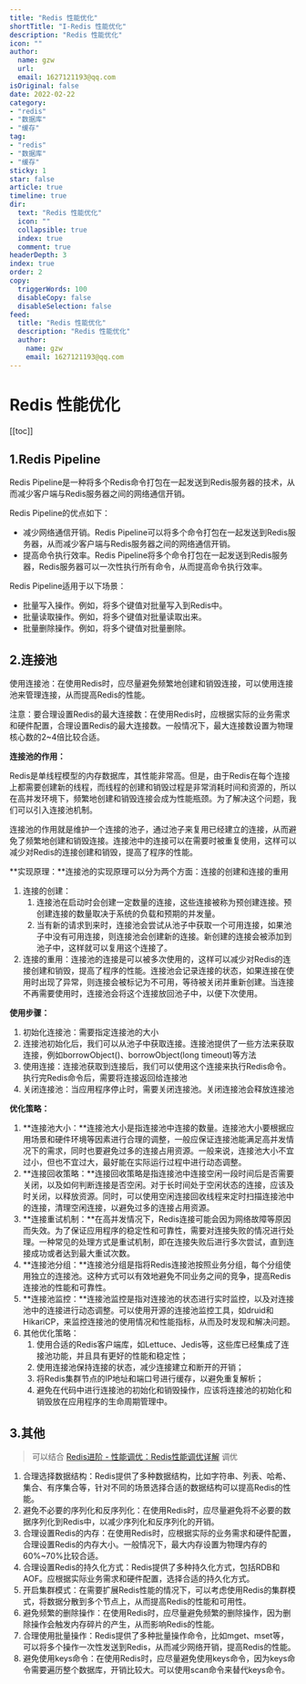 ```yaml
---
title: "Redis 性能优化"
shortTitle: "I-Redis 性能优化"
description: "Redis 性能优化"
icon: ""
author: 
  name: gzw
  url: 
  email: 1627121193@qq.com
isOriginal: false
date: 2022-02-22
category: 
- "redis"
- "数据库"
- "缓存"
tag:
- "redis"
- "数据库"
- "缓存"
sticky: 1
star: false
article: true
timeline: true
dir:
  text: "Redis 性能优化"
  icon: ""
  collapsible: true
  index: true
  comment: true
headerDepth: 3
index: true
order: 2
copy:
  triggerWords: 100
  disableCopy: false
  disableSelection: false
feed:
  title: "Redis 性能优化"
  description: "Redis 性能优化"
  author:
    name: gzw
    email: 1627121193@qq.com
---
```



# Redis 性能优化

[[toc]]


## 1.Redis Pipeline

Redis Pipeline是一种将多个Redis命令打包在一起发送到Redis服务器的技术，从而减少客户端与Redis服务器之间的网络通信开销。

Redis Pipeline的优点如下：

- 减少网络通信开销。Redis Pipeline可以将多个命令打包在一起发送到Redis服务器，从而减少客户端与Redis服务器之间的网络通信开销。
- 提高命令执行效率。Redis Pipeline将多个命令打包在一起发送到Redis服务器，Redis服务器可以一次性执行所有命令，从而提高命令执行效率。

Redis Pipeline适用于以下场景：

- 批量写入操作。例如，将多个键值对批量写入到Redis中。
- 批量读取操作。例如，将多个键值对批量读取出来。
- 批量删除操作。例如，将多个键值对批量删除。





## 2.连接池

使用连接池：在使用Redis时，应尽量避免频繁地创建和销毁连接，可以使用连接池来管理连接，从而提高Redis的性能。

注意：要合理设置Redis的最大连接数：在使用Redis时，应根据实际的业务需求和硬件配置，合理设置Redis的最大连接数。一般情况下，最大连接数设置为物理核心数的2~4倍比较合适。

**连接池的作用：**

Redis是单线程模型的内存数据库，其性能非常高。但是，由于Redis在每个连接上都需要创建新的线程，而线程的创建和销毁过程是非常消耗时间和资源的，所以在高并发环境下，频繁地创建和销毁连接会成为性能瓶颈。为了解决这个问题，我们可以引入连接池机制。

连接池的作用就是维护一个连接的池子，通过池子来复用已经建立的连接，从而避免了频繁地创建和销毁连接。连接池中的连接可以在需要时被重复使用，这样可以减少对Redis的连接创建和销毁，提高了程序的性能。

**实现原理：**连接池的实现原理可以分为两个方面：连接的创建和连接的重用

1. 连接的创建：
   1. 连接池在启动时会创建一定数量的连接，这些连接被称为预创建连接。预创建连接的数量取决于系统的负载和预期的并发量。
   2. 当有新的请求到来时，连接池会尝试从池子中获取一个可用连接，如果池子中没有可用连接，则连接池会创建新的连接。新创建的连接会被添加到池子中，这样就可以复用这个连接了。
2. 连接的重用：连接池的连接是可以被多次使用的，这样可以减少对Redis的连接创建和销毁，提高了程序的性能。连接池会记录连接的状态，如果连接在使用时出现了异常，则连接会被标记为不可用，等待被关闭并重新创建。当连接不再需要使用时，连接池会将这个连接放回池子中，以便下次使用。

**使用步骤：**

1. 初始化连接池：需要指定连接池的大小
2. 连接池初始化后，我们可以从池子中获取连接。连接池提供了一些方法来获取连接，例如borrowObject()、borrowObject(long timeout)等方法
3. 使用连接：连接池获取到连接后，我们可以使用这个连接来执行Redis命令。执行完Redis命令后，需要将连接返回给连接池
4. 关闭连接池：当应用程序停止时，需要关闭连接池。关闭连接池会释放连接池

**优化策略：**

1. **连接池大小：**连接池大小是指连接池中连接的数量。连接池大小要根据应用场景和硬件环境等因素进行合理的调整，一般应保证连接池能满足高并发情况下的需求，同时也要避免过多的连接占用资源。一般来说，连接池大小不宜过小，但也不宜过大，最好能在实际运行过程中进行动态调整。
2. **连接回收策略：**连接回收策略是指连接池中连接空闲一段时间后是否需要关闭，以及如何判断连接是否空闲。对于长时间处于空闲状态的连接，应该及时关闭，以释放资源。同时，可以使用空闲连接回收线程来定时扫描连接池中的连接，清理空闲连接，以避免过多的连接占用资源。
3. **连接重试机制：**在高并发情况下，Redis连接可能会因为网络故障等原因而失效。为了保证应用程序的稳定性和可靠性，需要对连接失败的情况进行处理。一种常见的处理方式是重试机制，即在连接失败后进行多次尝试，直到连接成功或者达到最大重试次数。
4. **连接池分组：**连接池分组是指将Redis连接池按照业务分组，每个分组使用独立的连接池。这种方式可以有效地避免不同业务之间的竞争，提高Redis连接池的性能和可靠性。
5. **连接池监控：**连接池监控是指对连接池的状态进行实时监控，以及对连接池中的连接进行动态调整。可以使用开源的连接池监控工具，如druid和HikariCP，来监控连接池的使用情况和性能指标，从而及时发现和解决问题。
6. 其他优化策略：
   1. 使用合适的Redis客户端库，如Lettuce、Jedis等，这些库已经集成了连接池功能，并且具有更好的性能和稳定性；
   2. 使用连接池保持连接的状态，减少连接建立和断开的开销；
   3. 将Redis集群节点的IP地址和端口号进行缓存，以避免重复解析；
   4. 避免在代码中进行连接池的初始化和销毁操作，应该将连接池的初始化和销毁放在应用程序的生命周期管理中。





## 3.其他

> 可以结合 [Redis进阶 - 性能调优：Redis性能调优详解](https://www.pdai.tech/md/db/nosql-redis/db-redis-x-performance.html) 调优

1. 合理选择数据结构：Redis提供了多种数据结构，比如字符串、列表、哈希、集合、有序集合等，针对不同的场景选择合适的数据结构可以提高Redis的性能。
2. 避免不必要的序列化和反序列化：在使用Redis时，应尽量避免将不必要的数据序列化到Redis中，以减少序列化和反序列化的开销。
3. 合理设置Redis的内存：在使用Redis时，应根据实际的业务需求和硬件配置，合理设置Redis的内存大小。一般情况下，最大内存设置为物理内存的60%~70%比较合适。
4. 合理设置Redis的持久化方式：Redis提供了多种持久化方式，包括RDB和AOF。应根据实际业务需求和硬件配置，选择合适的持久化方式。
5. 开启集群模式：在需要扩展Redis性能的情况下，可以考虑使用Redis的集群模式，将数据分散到多个节点上，从而提高Redis的性能和可用性。
6. 避免频繁的删除操作：在使用Redis时，应尽量避免频繁的删除操作，因为删除操作会触发内存碎片的产生，从而影响Redis的性能。
7. 合理使用批量操作：Redis提供了多种批量操作命令，比如mget、mset等，可以将多个操作一次性发送到Redis，从而减少网络开销，提高Redis的性能。
8. 避免使用keys命令：在使用Redis时，应尽量避免使用keys命令，因为keys命令需要遍历整个数据库，开销比较大。可以使用scan命令来替代keys命令。

